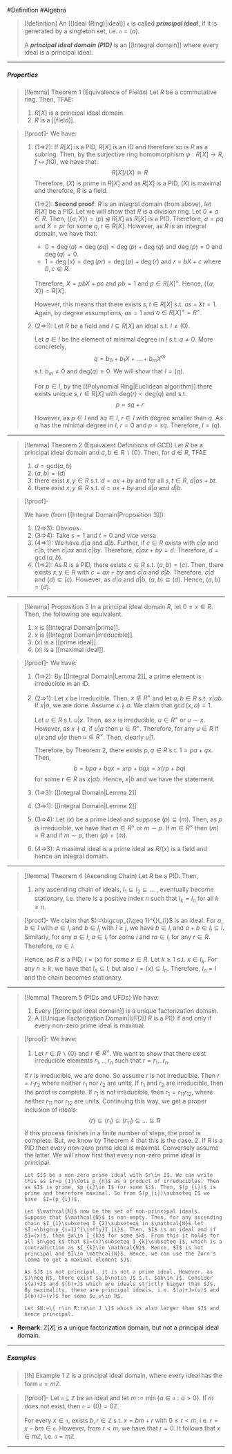 #Definition #Algebra

> [!definition]
> An [[Ideal (Ring)|ideal]] $\mathfrak{a}$ is called ***principal ideal***, if it is generated by a singleton set, i.e. $\mathfrak{a}=(a)$. 
> 
> A ***principal ideal domain (PID)*** is an [[integral domain]] where every ideal is a principal ideal.
---
##### Properties
> [!lemma] Theorem 1 (Equivalence of Fields)
> Let $R$ be a commutative ring. Then, TFAE:
> 1. $R[X]$ is a principal ideal domain.
> 2. $R$ is a [[field]].

> [!proof]-
> We have:
> 1. (1=>2): If $R[X]$ is a PID, $R[X]$ is an ID and therefore so is $R$ as a subring. Then, by the surjective ring homomorphism $\varphi:R[X]\to R, f\mapsto f(0)$, we have that: $$R[X] / (X)\cong R$$Therefore, $(X)$ is prime in $R[X]$ and as $R[X]$ is a PID, $(X)$ is maximal and therefore, $R$ is a field. 
>  
>    (1=>2): **Second proof**: $R$ is an integral domain (from above), let $R[X]$ be a PID. Let we will show that $R$ is a division ring. Let $0\neq a\in R$. Then, $(\{ a,X \})=(p)\unlhd R[X]$ as $R[X]$ is a PID. Therefore, $a=pq$ and $X=pr$ for some $q,r\in R[X]$. However, as $R$ is an integral domain, we have that:
>    - $0=\deg(a)=\deg(pq)=\deg(p)+\deg(q)$ and $\deg(p)=0$ and $\deg(q)=0$.
>    - $1=\deg(x)=\deg(pr)=\deg(p)+\deg(r)$ and $r=bX+c$ where $b,c\in R$. 
>      
>    Therefore, $X=pbX+pc$ and  $pb=1$ and $p\in R[X]^\times$. Hence, $(\{ a,X \})=R[X]$.
>    
>    However, this means that there exists $s,t\in R[X]$ s.t. $as+Xt=1$. Again, by degree assumptions, $as=1$ and $a\in R[X]^{\times}=R^\times$.
> 1. (2=>1): Let $R$ be a field and $I\subseteq R[X]$ an ideal s.t. $I\neq(0)$. 
>    
>    Let $q\in I$ be the element of minimal degree in $I$ s.t. $q\neq 0$. More concretely, $$q=b_{0}+b_{1}X+\dots+b_{m}X^m$$s.t. $b_{m}\neq 0$ and $\text{deg}(q)\geq 0$. We will show that $I=(q)$.
>    
>    For $p\in I$, by the [[Polynomial Ring|Euclidean algorithm]] there exists unique $s,r\in R[X]$ with $\text{deg}(r)<\text{deg}(q)$ and s.t. $$p=sq+r$$
>    
>    However, as $p\in I$ and $sq\in I$, $r\in I$ with degree smaller than $q$. As $q$ has the minimal degree in $I$, $r=0$ and $p=sq$. Therefore, $I=(q)$. 
> 
---
> [!lemma] Theorem 2 (Equivalent Definitions of GCD)
> Let $R$ be a principal ideal domain and $a,b\in R \backslash \{ 0 \}$. Then, for $d\in R$, TFAE
> 1. $d=\text{gcd}(a,b)$
> 2. $(a,b)=(d)$
> 3. there exist $x,y\in R$ s.t. $d=ax+by$ and for all $s,t\in R$, $d|as+bt$.
> 4. there exist $x,y\in R$ s.t. $d=ax+by$ and $d|a$ and $d|b$.

> [!proof]-
> 
> We have (from [[Integral Domain|Proposition 3]]):
> 1. (2=>3): Obvious.
> 2. (3=>4): Take $s=1$ and $t=0$ and vice versa.
> 3. (4=>1): We have $d|a$ and $d|b$. Further, if $c\in R$ exists with $c|a$ and $c|b$, then $c|ax$ and $c|by$. Therefore, $c|ax+by=d$. Therefore, $d=\gcd(a,b)$.
> 4. (1=>2): As $R$ is a PID, there exists $c\in R$ s.t. $(a,b)=(c)$. Then, there exists $x,y\in R$ with $c=ax+by$ and $c|a$ and $c|b$. Therefore, $c|d$ and $(d)\subseteq(c)$. However, as $d|a$ and $d|b$, $(a,b)\subseteq(d)$. Hence, $(a,b)=(d)$.
---
> [!lemma] Proposition 3
> In a principal ideal domain $R$, let $0\neq x\in R$. Then, the following are equivalent.
> 1. $x$ is [[Integral Domain|prime]].
> 2. $x$ is [[Integral Domain|irreducible]].
> 3. $(x)$ is a [[prime ideal]].
> 4. $(x)$ is a [[maximal ideal]].

> [!proof]-
> We have:
> 1. (1=>2): By [[Integral Domain|Lemma 2]], a prime element is irreducible in an ID.
> 1. (2=>1): Let $x$ be irreducible. Then, $x\notin R^\times$ and let $a,b\in R$ s.t. $x|ab$. If $x|a$, we are done. Assume $x\nmid a$. We claim that $\gcd(x,a)=1$. 
>    
>    Let $u\in R$ s.t. $u|x$. Then, as $x$ is irreducible, $u\in R^\times$ or $u\sim x$. However, as $x\nmid a$, if $u|a$ then $u\in R^\times$. Therefore, for any $u\in R$ if $u|x$ and $u|a$ then $u\in R^\times$. Then, clearly $u|1$. 
>    
>    Therefore, by Theorem 2, there exists $p,q\in R$ s.t. $1=pa+qx$. Then, $$b=bpa+bqx=xrp+bqx=x(rp+bq)$$for some $r\in R$ as $x|ab$. Hence, $x|b$ and we have the statement.
> 3. (1=>3): [[Integral Domain|Lemma 2]]
> 4. (3=>1): [[Integral Domain|Lemma 2]]
> 5. (3=>4): Let $(x)$ be a prime ideal and suppose $(p)\subseteq(m)$. Then, as $p$ is irreducible, we have that $m\in R^\times$ or $m\sim p$. If $m\in R^\times$ then $(m)=R$ and if $m\sim p$, then $(p)=(m)$.
> 6. (4=>3): A maximal ideal is a prime ideal as $R /(x)$ is a field and hence an integral domain.

---
> [!lemma] Theorem 4 (Ascending Chain)
> Let $R$ be a PID. Then,
> 1.  any ascending chain of ideals, $I_{1}\subseteq I_{2}\subseteq\dots$ , eventually become stationary, i.e. there is a positive index $n$ such that $I_{k}=I_{n}$ for all $k\geq n$. 

> [!proof]-
> We claim that $I:=\bigcup_{i\geq 1}^{}I_{i}$ is an ideal. For $a,b\in I$ with $a\in I_{i}$ and $b\in I_{j}$ with $i\geq j$, we have $b\in I_{i}$ and $a+b\in I_{i}\subseteq I$. Similarly, for any $a\in I$, $a\in I_{i}$ for some $i$ and $ra\in I_{i}$ for any $r\in R$. Therefore, $ra\in I$. 
> 
> Hence, as $R$ is a PID, $I=(x)$ for some $x\in R$. Let $k\geq 1$ s.t. $x\in I_{k}$. For any $n\geq k$, we have that $I_{n}\subseteq I$, but also $I=(x)\subseteq I_{n}$. Therefore, $I_{n}=I$ and the chain becomes stationary. 
---
> [!lemma] Theorem 5 (PIDs and UFDs)
> We have:
> 1. Every [[principal ideal domain]] is a unique factorization domain.
> 2. A [[Unique Factorization Domain|UFD]] $R$ is a PID if and only if every non-zero prime ideal is maximal.

> [!proof]-
> We have:
> 1. Let $r\in R\backslash\{ 0 \}$ and $r\notin R^\times$. We want to show that there exist irreducible elements $r_{1},..,r_{n}$ such that $r=r_{1}\dots r_{n}$. 
>   
> 	If $r$ is irreducible, we are done. So assume $r$ is not irreducible. Then $r=r_{1}r_{2}$ where neither $r_{1}$ nor $r_{2}$ are units. If $r_{1}$ and $r_{2}$ are irreducible, then the proof is complete. If $r_{1}$ is not irreducible, then $r_{1}=r_{11}r_{12}$, where neither $r_{11}$ nor $r_{12}$ are units. Continuing this way, we get a proper inclusion of ideals: $$(r)\subseteq(r_{1})\subseteq(r_{11})\subseteq\dots \subseteq R$$If this process finishes in a finite number of steps, the proof is complete. But, we know by Theorem 4 that this is the case.
>2. If $R$ is a PID then every non-zero prime ideal is maximal. Conversely assume the latter. We will show first that every non-zero prime ideal is principal.
>   
> 	  Let $I$ be a non-zero prime ideal with $r\in I$. We can write this as $r=p_{1}\dots p_{n}$ as a product of irreducibles. Then as $I$ is prime, $p_{i}\in I$ for some $i$. Then, $(p_{i})$ is prime and therefore maximal. So from $(p_{i})\subseteq I$ we have  $I=(p_{i})$.
> 	  
> 	  Let $\mathcal{N}$ now be the set of non-principal ideals. Suppose that $\mathcal{N}$ is non-empty. Then, for any ascending chain $I_{1}\subseteq I_{2}\subseteq$ in $\mathcal{N}$ let $I:=\bigcup_{i=1}^{\infty}I_{i}$. Then, $I$ is an ideal and if $I=(x)$, then $x\in I_{k}$ for some $k$. From this it holds for all $n\geq k$ that $I=(x)\subseteq I_{k}\subseteq I$, which is a contradiction as $I_{k}\in \mathcal{N}$. Hence, $I$ is not principal and $I\in \mathcal{N}$. Hence, we can use the Zorn's lemma to get a maximal element $J$. 
> 	  
> 	  As $J$ is not principal, it is not a prime ideal. However, as $J\neq R$, there exist $a,b\notin J$ s.t. $ab\in J$. Consider $(a)+J$ and $(b)+J$ which are ideals strictly bigger than $J$. By maximality, these are principal ideals, i.e. $(a)+J=(u)$ and $(b)+J=(v)$ for some $u,v\in R$. 
> 	  
> 	  Let $N:=\{ r\in R:ra\in J \}$ which is also larger than $J$ and hence principal.

- **Remark**: $\mathbb{Z}[X]$ is a unique factorization domain, but not a principal ideal domain.
---
##### Examples
> [!h] Example 1
> $\mathbb{Z}$ is a principal ideal domain, where every ideal has the form $\mathfrak{a}=m\mathbb{Z}$. 

> [!proof]-
> Let $\mathfrak{a}\subseteq \mathbb{Z}$ be an ideal and let $m:= \min\{ a\in \mathfrak{a}:a>0 \}$. If $m$ does not exist, then $\mathfrak{a}=\{ 0 \}=0\mathbb{Z}$. 
> 
> For every $x\in \mathfrak{a}$, exists $b,r\in \mathbb{Z}$ s.t. $x=bm+r$ with $0\leq r<m$, i.e. $r=x-bm\in \mathfrak{a}$. However, from $r<m$, we have that $r=0$. It follows that $x\in m\mathbb{Z}$, i.e. $\mathfrak{a}=m\mathbb{Z}$.
---
